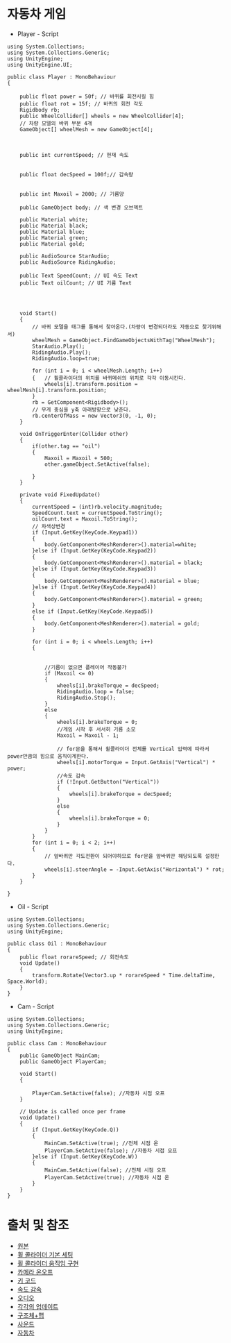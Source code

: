 # 자동차 게임
* Player - Script
```
using System.Collections;
using System.Collections.Generic;
using UnityEngine;
using UnityEngine.UI;

public class Player : MonoBehaviour
{

    public float power = 50f; // 바퀴를 회전시킬 힘
    public float rot = 15f; // 바퀴의 회전 각도
    Rigidbody rb;
    public WheelCollider[] wheels = new WheelCollider[4];
    // 차량 모델의 바퀴 부분 4개
    GameObject[] wheelMesh = new GameObject[4];
    
 

    public int currentSpeed; // 현재 속도


    public float decSpeed = 100f;// 감속량


    public int Maxoil = 2000; // 기름양

    public GameObject body; // 색 변경 오브젝트

    public Material white;
    public Material black;
    public Material blue;
    public Material green;
    public Material gold;

    public AudioSource StarAudio;
    public AudioSource RidingAudio;

    public Text SpeedCount; // UI 속도 Text
    public Text oilCount; // UI 기름 Text


    

    void Start()
    {
        // 바퀴 모델을 태그를 통해서 찾아온다.(차량이 변경되더라도 자동으로 찾기위해서)
        wheelMesh = GameObject.FindGameObjectsWithTag("WheelMesh");
        StarAudio.Play();
        RidingAudio.Play();
        RidingAudio.loop=true;

        for (int i = 0; i < wheelMesh.Length; i++)
        {	// 휠콜라이더의 위치를 바퀴메쉬의 위치로 각각 이동시킨다.
            wheels[i].transform.position = wheelMesh[i].transform.position;
        }
        rb = GetComponent<Rigidbody>();
        // 무게 중심을 y축 아래방향으로 낮춘다.
        rb.centerOfMass = new Vector3(0, -1, 0);
    }

    void OnTriggerEnter(Collider other)
    {
        if(other.tag == "oil")
        {
            Maxoil = Maxoil + 500;
            other.gameObject.SetActive(false);
            
        }
    }

    private void FixedUpdate()
    {
        currentSpeed = (int)rb.velocity.magnitude;
        SpeedCount.text = currentSpeed.ToString();
        oilCount.text = Maxoil.ToString();
        // 차색상변경
        if (Input.GetKey(KeyCode.Keypad1))
        {
            body.GetComponent<MeshRenderer>().material=white;
        }else if (Input.GetKey(KeyCode.Keypad2))
        {
            body.GetComponent<MeshRenderer>().material = black;
        }else if (Input.GetKey(KeyCode.Keypad3))
        {
            body.GetComponent<MeshRenderer>().material = blue;
        }else if (Input.GetKey(KeyCode.Keypad4))
        {
            body.GetComponent<MeshRenderer>().material = green;
        }
        else if (Input.GetKey(KeyCode.Keypad5))
        {
            body.GetComponent<MeshRenderer>().material = gold;
        }

        for (int i = 0; i < wheels.Length; i++)
        {
          
            
            //기름이 없으면 플레이어 작동불가
            if (Maxoil <= 0)
            {
                wheels[i].brakeTorque = decSpeed;
                RidingAudio.loop = false;
                RidingAudio.Stop();
            }
            else
            {
                wheels[i].brakeTorque = 0;
                //게임 시작 후 서서히 기름 소모
                Maxoil = Maxoil - 1;

                // for문을 통해서 휠콜라이더 전체를 Vertical 입력에 따라서 power만큼의 힘으로 움직이게한다.
                wheels[i].motorTorque = Input.GetAxis("Vertical") * power;
                //속도 감속
                if (!Input.GetButton("Vertical"))
                {
                    wheels[i].brakeTorque = decSpeed;
                }
                else
                {
                    wheels[i].brakeTorque = 0;
                }
            }
        }
        for (int i = 0; i < 2; i++)
        {
            // 앞바퀴만 각도전환이 되어야하므로 for문을 앞바퀴만 해당되도록 설정한다.
            wheels[i].steerAngle = -Input.GetAxis("Horizontal") * rot;
        }
    }

}

```

* Oil - Script
```
using System.Collections;
using System.Collections.Generic;
using UnityEngine;

public class Oil : MonoBehaviour
{
    public float rorareSpeed; // 회전속도
    void Update()
    {
        transform.Rotate(Vector3.up * rorareSpeed * Time.deltaTime, Space.World);
    }
}
```

* Cam - Script
```
using System.Collections;
using System.Collections.Generic;
using UnityEngine;

public class Cam : MonoBehaviour
{
    public GameObject MainCam;
    public GameObject PlayerCam;

    void Start()
    {
        
        PlayerCam.SetActive(false); //자동차 시점 오프
    }

    // Update is called once per frame
    void Update()
    {
        if (Input.GetKey(KeyCode.Q))
        {
            MainCam.SetActive(true); //전체 시점 온
            PlayerCam.SetActive(false); //자동차 시점 오프
        }else if (Input.GetKey(KeyCode.W))
        {
            MainCam.SetActive(false); //전체 시점 오프
            PlayerCam.SetActive(true); //자동차 시점 온
        }
    }
}

```



# 출처 및 참조
* [원본](https://www.youtube.com/watch?v=pTc1dakebow)
* [휠 콜라이더 기본 세팅](https://coding-of-today.tistory.com/128)
* [휠 콜라이더 움직임 구현](https://coding-of-today.tistory.com/130)
* [카메라 온오프](https://artiper.tistory.com/106)
* [키 코드](https://wergia.tistory.com/211)
* [속도 감속](https://micropilot.tistory.com/2656)
* [오디오](https://202psj.tistory.com/1312)
* [각각의 업데이트](http://developug.blogspot.com/2014/09/update-fixedupdate-lateupdate.html)
* [구조체+맵](https://assetstore.unity.com/packages/3d/environments/industrial/rpg-fps-game-assets-for-pc-mobile-industrial-set-v2-0-86679)
* [사운드](https://assetstore.unity.com/packages/audio/sound-fx/transportation/i6-german-free-engine-sound-pack-106037)
* [자동차](https://assetstore.unity.com/packages/3d/vehicles/land/hq-racing-car-model-no-1203-139221)
